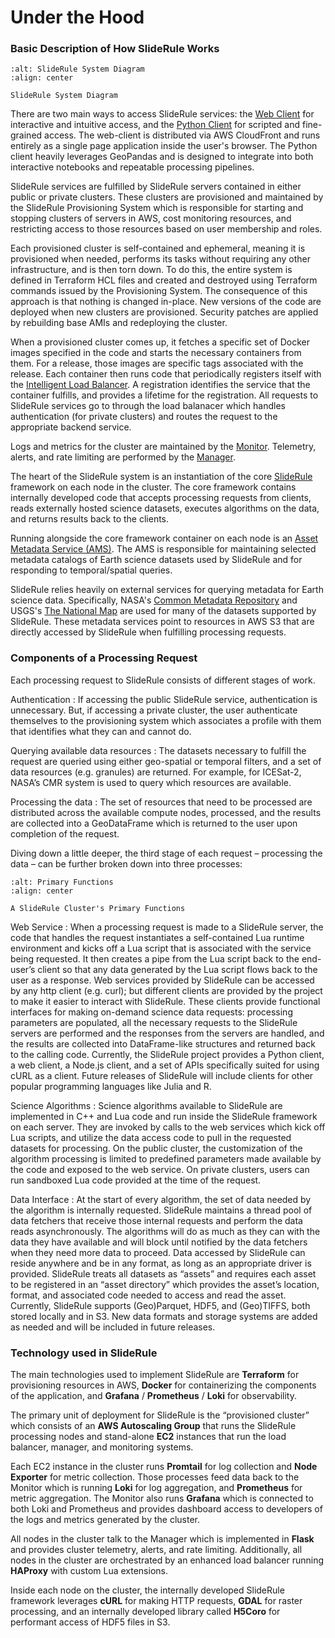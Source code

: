 # Under the Hood

### Basic Description of How SlideRule Works

```{figure} ../assets/sysarchv4.png
:alt: SlideRule System Diagram
:align: center

SlideRule System Diagram
```

There are two main ways to access SlideRule services: the [Web Client](https://client.slideruleearth.io/) for interactive and intuitive access, and the [Python Client](https://anaconda.org/conda-forge/sliderule) for scripted and fine-grained access. The web-client is distributed via AWS CloudFront and runs entirely as a single page application inside the user's browser.  The Python client heavily leverages GeoPandas and is designed to integrate into both interactive notebooks and repeatable processing pipelines.

SlideRule services are fulfilled by SlideRule servers contained in either public or private clusters.  These clusters are provisioned and maintained by the SlideRule Provisioning System which is responsible for starting and stopping clusters of servers in AWS, cost monitoring resources, and restricting access to those resources based on user membership and roles.

Each provisioned cluster is self-contained and ephemeral, meaning it is provisioned when needed, performs its tasks without requiring any other infrastructure, and is then torn down.  To do this, the entire system is defined in Terraform HCL files and created and destroyed using Terraform commands issued by the Provisioning System.  The consequence of this approach is that nothing is changed in-place.  New versions of the code are deployed when new clusters are provisioned.  Security patches are applied by rebuilding base AMIs and redeploying the cluster.

When a provisioned cluster comes up, it fetches a specific set of Docker images specified in the code and starts the necessary containers from them.  For a release, those images are specific tags associated with the release.  Each container then runs code that periodically registers itself with the [Intelligent Load Balancer](https://github.com/SlideRuleEarth/sliderule/tree/main/targets/slideruleearth/docker/ilb).  A registration identifies the service that the container fulfills, and provides a lifetime for the registration.  All requests to SlideRule services go to through the load balanacer which handles authentication (for private clusters) and routes the request to the appropriate backend service.

Logs and metrics for the cluster are maintained by the [Monitor](https://github.com/SlideRuleEarth/sliderule/tree/main/targets/slideruleearth/docker/monitor).  Telemetry, alerts, and rate limiting are performed by the [Manager](https://github.com/SlideRuleEarth/sliderule/tree/main/targets/slideruleearth/docker/manager).

The heart of the SlideRule system is an instantiation of the core [SlideRule](https://github.com/SlideRuleEarth/sliderule/tree/main/targets/slideruleearth/docker/sliderule) framework on each node in the cluster.  The core framework contains internally developed code that accepts processing requests from clients, reads externally hosted science datasets, executes algorithms on the data, and returns results back to the clients.

Running alongside the core framework container on each node is an [Asset Metadata Service (AMS)](https://github.com/SlideRuleEarth/sliderule/tree/main/applications/ams). The AMS is responsible for maintaining selected metadata catalogs of Earth science datasets used by SlideRule and for responding to temporal/spatial queries.

SlideRule relies heavily on external services for querying metadata for Earth science data.  Specifically, NASA's [Common Metadata Repository](https://www.earthdata.nasa.gov/about/esdis/eosdis/cmr) and USGS's [The National Map](https://www.usgs.gov/programs/national-geospatial-program/national-map) are used for many of the datasets supported by SlideRule.  These metadata services point to resources in AWS S3 that are directly accessed by SlideRule when fulfilling processing requests.


### Components of a Processing Request

Each processing request to SlideRule consists of different stages of work.

Authentication
:   If accessing the public SlideRule service, authentication is unnecessary.  But, if accessing a private cluster, the user authenticate themselves to the provisioning system which associates a profile with them that identifies what they can and cannot do.

Querying available data resources
:   The datasets necessary to fulfill the request are queried using either geo-spatial or temporal filters, and a set of data resources (e.g. granules) are returned.  For example, for ICESat-2, NASA’s CMR system is used to query which resources are available.

Processing the data
:   The set of resources that need to be processed are distributed across the available compute nodes, processed, and the results are collected into a GeoDataFrame which is returned to the user upon completion of the request.

Diving down a little deeper, the third stage of each request – processing the data – can be further broken down into three processes:

```{figure} ../assets/processing_components.png
:alt: Primary Functions
:align: center

A SlideRule Cluster's Primary Functions
```

Web Service
:   When a processing request is made to a SlideRule server, the code that handles the request instantiates a self-contained Lua runtime environment and kicks off a Lua script that is associated with the service being requested.  It then creates a pipe from the Lua script back to the end-user’s client so that any data generated by the Lua script flows back to the user as a response.  Web services provided by SlideRule can be accessed by any http client (e.g. curl); but different clients are provided by the project to make it easier to interact with SlideRule. These clients provide functional interfaces for making on-demand science data requests: processing parameters are populated, all the necessary requests to the SlideRule servers are performed and the responses from the servers are handled, and the results are collected into DataFrame-like structures and returned back to the calling code.  Currently, the SlideRule project provides a Python client, a web client, a Node.js client, and a set of APIs specifically suited for using cURL as a client.  Future releases of SlideRule will include clients for other popular programming languages like Julia and R.

Science Algorithms
:   Science algorithms available to SlideRule are implemented in C++ and Lua code and run inside the SlideRule framework on each server.  They are invoked by calls to the web services which kick off Lua scripts, and utilize the data access code to pull in the requested datasets for processing.  On the public cluster, the customization of the algorithm processing is limited to predefined parameters made available by the code and exposed to the web service. On private clusters, users can run sandboxed Lua code provided at the time of the request.

Data Interface
:   At the start of every algorithm, the set of data needed by the algorithm is internally requested.  SlideRule maintains a thread pool of data fetchers that receive those internal requests and perform the data reads asynchronously.  The algorithms will do as much as they can with the data they have available and will block until notified by the data fetchers when they need more data to proceed.  Data accessed by SlideRule can reside anywhere and be in any format, as long as an appropriate driver is provided.  SlideRule treats all datasets as “assets” and requires each asset to be registered in an “asset directory” which provides the asset’s location, format, and associated code needed to access and read the asset.  Currently, SlideRule supports (Geo)Parquet, HDF5, and (Geo)TIFFS, both stored locally and in S3.  New data formats and storage systems are added as needed and will be included in future releases.

### Technology used in SlideRule

The main technologies used to implement SlideRule are **Terraform** for provisioning resources in AWS, **Docker** for containerizing the components of the application, and **Grafana** / **Prometheus** / **Loki** for observability.

The primary unit of deployment for SlideRule is the “provisioned cluster” which consists of an **AWS Autoscaling Group** that runs the SlideRule processing nodes and stand-alone **EC2** instances that run the load balancer, manager, and monitoring systems.

Each EC2 instance in the cluster runs **Promtail** for log collection and **Node Exporter** for metric collection.  Those processes feed data back to the Monitor which is running **Loki** for log aggregation, and **Prometheus** for metric aggregation.  The Monitor also runs **Grafana** which is connected to both Loki and Prometheus and provides dashboard access to developers of the logs and metrics generated by the cluster.

All nodes in the cluster talk to the Manager which is implemented in **Flask** and provides cluster telemetry, alerts, and rate limiting.  Additionally, all nodes in the cluster are orchestrated by an enhanced load balancer running **HAProxy** with custom Lua extensions.

Inside each node on the cluster, the internally developed SlideRule framework leverages **cURL** for making HTTP requests, **GDAL** for raster processing, and an internally developed library called **H5Coro** for performant access of HDF5 files in S3.












